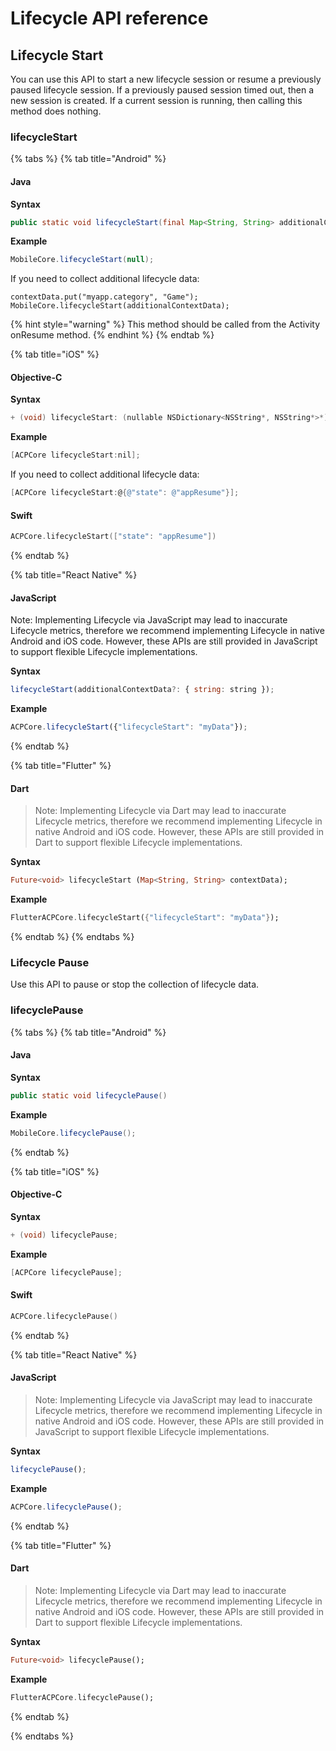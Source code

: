 # Lifecycle API reference

## Lifecycle Start

You can use this API to start a new lifecycle session or resume a previously paused lifecycle session. If a previously paused session timed out, then a new session is created. If a current session is running, then calling this method does nothing.

### lifecycleStart <a id="lifecycleStart"></a>

{% tabs %}
{% tab title="Android" %}
#### Java

**Syntax**

```java
public static void lifecycleStart(final Map<String, String> additionalContextData);
```

**Example**

```java
MobileCore.lifecycleStart(null);
```

If you need to collect additional lifecycle data:

```text
contextData.put("myapp.category", "Game");
MobileCore.lifecycleStart(additionalContextData);
```

{% hint style="warning" %}
This method should be called from the Activity onResume method.
{% endhint %}
{% endtab %}

{% tab title="iOS" %}
#### Objective-C

**Syntax**

```objective-c
+ (void) lifecycleStart: (nullable NSDictionary<NSString*, NSString*>*) additionalContextData;
```

**Example**

```objective-c
[ACPCore lifecycleStart:nil];
```

If you need to collect additional lifecycle data:

```objective-c
[ACPCore lifecycleStart:@{@"state": @"appResume"}];
```

#### Swift

```swift
ACPCore.lifecycleStart(["state": "appResume"])
```
{% endtab %}

{% tab title="React Native" %}
#### JavaScript

Note: Implementing Lifecycle via JavaScript may lead to inaccurate Lifecycle metrics, therefore we recommend implementing Lifecycle in native Android and iOS code. However, these APIs are still provided in JavaScript to support flexible Lifecycle implementations.

**Syntax**

```jsx
lifecycleStart(additionalContextData?: { string: string });
```

**Example**

```jsx
ACPCore.lifecycleStart({"lifecycleStart": "myData"});
```
{% endtab %}

{% tab title="Flutter" %}
#### Dart

> Note: Implementing Lifecycle via Dart may lead to inaccurate Lifecycle metrics, therefore we recommend implementing Lifecycle in native Android and iOS code. However, these APIs are still provided in Dart to support flexible Lifecycle implementations.

**Syntax**
```dart
Future<void> lifecycleStart (Map<String, String> contextData);
```

**Example**

```dart
FlutterACPCore.lifecycleStart({"lifecycleStart": "myData"});
```
{% endtab %}
{% endtabs %}

### Lifecycle Pause

Use this API to pause or stop the collection of lifecycle data.

### lifecyclePause <a id="lifecyclePause"></a>

{% tabs %}
{% tab title="Android" %}
#### Java

**Syntax**

```java
public static void lifecyclePause()
```

**Example**

```java
MobileCore.lifecyclePause();
```
{% endtab %}

{% tab title="iOS" %}
#### Objective-C

**Syntax**

```objective-c
+ (void) lifecyclePause;
```

**Example**

```objective-c
[ACPCore lifecyclePause];
```

#### Swift

```swift
ACPCore.lifecyclePause()
```
{% endtab %}

{% tab title="React Native" %}
#### JavaScript

> Note: Implementing Lifecycle via JavaScript may lead to inaccurate Lifecycle metrics, therefore we recommend implementing Lifecycle in native Android and iOS code. However, these APIs are still provided in JavaScript to support flexible Lifecycle implementations.

**Syntax**
```jsx
lifecyclePause();
```

**Example**

```jsx
ACPCore.lifecyclePause();
```
{% endtab %}

{% tab title="Flutter" %}
#### Dart

> Note: Implementing Lifecycle via Dart may lead to inaccurate Lifecycle metrics, therefore we recommend implementing Lifecycle in native Android and iOS code. However, these APIs are still provided in Dart to support flexible Lifecycle implementations.

**Syntax**
```dart
Future<void> lifecyclePause();
```

**Example**

```dart
FlutterACPCore.lifecyclePause();
```
{% endtab %}

{% endtabs %}

